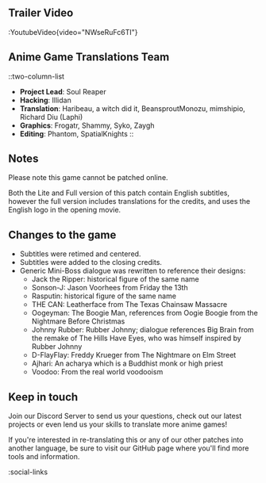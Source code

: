 ## Trailer Video
:YoutubeVideo{video="NWseRuFc6TI"}

## Anime Game Translations Team
::two-column-list
- **Project Lead**: Soul Reaper
- **Hacking**: Illidan
- **Translation**: Haribeau, a witch did it, BeansproutMonozu, mimshipio, Richard Diu (Laphi)
- **Graphics**: Frogatr, Shammy, Syko, Zaygh
- **Editing**: Phantom, SpatialKnights
::

## Notes
Please note this game cannot be patched online.

Both the Lite and Full version of this patch contain English subtitles, however the full version includes translations for the credits, and uses the English logo in the opening movie.

## Changes to the game
* Subtitles were retimed and centered.
* Subtitles were added to the closing credits.
* Generic Mini-Boss dialogue was rewritten to reference their designs:
  - Jack the Ripper: historical figure of the same name
  - Sonson-J: Jason Voorhees from Friday the 13th
  - Rasputin: historical figure of the same name
  - THE CAN: Leatherface from The Texas Chainsaw Massacre
  - Oogeyman: The Boogie Man, references from Oogie Boogie from the Nightmare Before Christmas
  - Johnny Rubber: Rubber Johnny; dialogue references Big Brain from the remake of The Hills Have Eyes, who was himself inspired by Rubber Johnny
  - D-FlayFlay: Freddy Krueger from The Nightmare on Elm Street
  - Ajhari: An acharya which is a Buddhist monk or high priest
  - Voodoo: From the real world voodooism

## Keep in touch
Join our Discord Server to send us your questions, check out our latest projects or even lend us your skills to translate more anime games!

If you're interested in re-translating this or any of our other patches into another language, be sure to visit our GitHub page where you'll find more tools and information.

<!-- Social media, Discord and blog buttons -->
:social-links